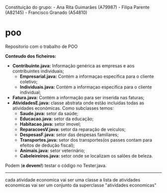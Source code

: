 Constituição do grupo:
	- Ana Rita Guimarães (A79987)
	- Filipa Parente (A82145)
	- Francisco Granado (A54810)

# poo
Repositorio com o trabalho de POO

**Conteudo dos ficheiros:**
  - **Contribuinte.java:** Informação genérica as empresas e aos contribuintes individuais;
  	- **Empresarial.java:** Contém a informaçao especifica para o cliente coletivo;
  	- **Individuais.java:** Contém a informaçao especifica para o cliente individual;
  - **Fatura.java:** Contém a informação para ser inserida nas faturas;
  - **AtividadesE.java:** classe abstrata onde estão incluidas todas as atividades económicas. Como subclasses temos:
  	- **Saude.java:** setor da saúde;
  	- **Educacao.java:** setor da educação;
  	- **Habitacao.java:** setor imovel;
  	- **ReparacoesV.java:** setor da reparação de veículos;
  	- **DespesasF.java:** setor das despesas familiares;
  	- **Transportes.java:** setor dos transportes(os passes contam para efeitos de dedução fiscal);
  	- **Animais.java:** setor veterinário;
  	- **Cabeleireiros.java:** setor onde se localizam os salões de beleza.

Podem (**e devem!**) testar o código no Tester.java.

----------------------------------------------------------------
cada atividade economica vai ser uma classe
a lista de atividades economicas vai ser um conjunto da superclasse "atividades economicas"  

